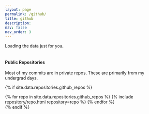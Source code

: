 ```yaml
---
layout: page
permalink: /github/
title: github
description:
nav: false
nav_order: 3
---
```


<!-- Github -->
<!-- Include the library. -->
<script
  src="https://unpkg.com/github-calendar@latest/dist/github-calendar.min.js">
</script>

<!-- Optionally, include the theme (if you don't want to struggle to write the CSS) -->
<link
  rel="stylesheet"
  href="https://unpkg.com/github-calendar@latest/dist/github-calendar-responsive.css"
/>

<!-- Prepare a container for your calendar. -->
<div class="calendar">
  <!-- Loading stuff -->
  Loading the data just for you.
</div>

<script>
  GitHubCalendar(".calendar", "jakelaney");

  // or enable responsive functionality:
  GitHubCalendar(".calendar", "jakelaney", { responsive: true });

  // Use a proxy
  GitHubCalendar(".calendar", "jakelaney", {
    proxy (username) {
      return fetch(`https://your-proxy.com/github?user=${username}`)
    }
  }).then(r => r.text())
</script>

<br />

#### Public Repositories

<p>Most of my commits are in private repos. These are primarily from my undergrad days.</p>

{% if site.data.repositories.github_repos %}

<div class="repositories d-flex flex-wrap flex-md-row flex-column justify-content-between align-items-center">
  {% for repo in site.data.repositories.github_repos %}
    {% include repository/repo.html repository=repo %}
  {% endfor %}
</div>
{% endif %}
